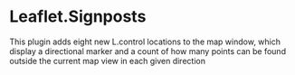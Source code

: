 # Leaflet.Signposts
This plugin adds eight new L.control locations to the map window, which display a directional marker and a count of how many points can be found outside the current map view in each given direction
